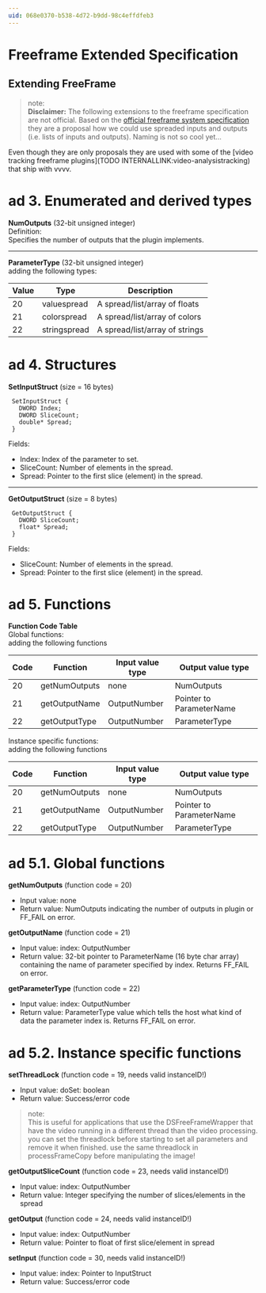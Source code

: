 ```yaml
---
uid: 068e0370-b538-4d72-b9dd-98c4effdfeb3
---
```


# Freeframe Extended Specification
## Extending FreeFrame
>note:  
**Disclaimer:** The following extensions to the freeframe specification are not official. Based on the <a href="http://freeframe.sourceforge.net/spec.html" class="extURL" target="_blank">official freeframe system specification</a> they are a proposal how we could use spreaded inputs and outputs (i.e. lists of inputs and outputs). Naming is not so cool yet...  
  

Even though they are only proposals they are used with some of the [video tracking freeframe plugins](TODO INTERNALLINK:video-analysistracking) that ship with vvvv.  

# ad 3. Enumerated and derived types
**NumOutputs** (32-bit unsigned integer)  
Definition:  
Specifies the number of outputs that the plugin implements.  

- --  

**ParameterType** (32-bit unsigned integer)  
adding the following types:  

Value|Type|Description
--- | --- | ---  
20|valuespread|A spread/list/array of floats
21|colorspread|A spread/list/array of colors
22|stringspread|A spread/list/array of strings

# ad 4. Structures
**SetInputStruct** (size = 16 bytes)  
```
 SetInputStruct {
   DWORD Index;
   DWORD SliceCount;
   double* Spread;
 }
``` 
Fields:  
* Index: Index of the parameter to set.  
* SliceCount: Number of elements in the spread.  
* Spread: Pointer to the first slice (element) in the spread.  

- --  

**GetOutputStruct** (size = 8 bytes)  
```
 GetOutputStruct {
   DWORD SliceCount;
   float* Spread;
 }
``` 
Fields:  
* SliceCount: Number of elements in the spread.  
* Spread: Pointer to the first slice (element) in the spread.  

# ad 5. Functions
**Function Code Table**  
Global functions:  
adding the following functions  

Code|Function|Input value type|Output value type
--- | --- | --- | ---
20|getNumOutputs|none|NumOutputs
21|getOutputName|OutputNumber|Pointer to ParameterName
22|getOutputType|OutputNumber|ParameterType

Instance specific functions:  
adding the following functions  

Code|Function|Input value type|Output value type  
--- | --- | --- | ---  
20|getNumOutputs|none|NumOutputs
21|getOutputName|OutputNumber|Pointer to ParameterName
22|getOutputType|OutputNumber|ParameterType


# ad 5.1. Global functions
**getNumOutputs** (function code = 20)  
* Input value: none  
* Return value: NumOutputs indicating the number of outputs in plugin or FF_FAIL on error.  

**getOutputName** (function code = 21)  
* Input value: index: OutputNumber  
* Return value: 32-bit pointer to ParameterName (16 byte char array) containing the name of parameter specified by index. Returns FF_FAIL on error.  

**getParameterType** (function code = 22)  
* Input value: index: OutputNumber  
* Return value: ParameterType value which tells the host what kind of data the parameter index is. Returns FF_FAIL on error.  


# ad 5.2. Instance specific functions
**setThreadLock** (function code = 19, needs valid instanceID!)  
* Input value: doSet: boolean   
* Return value: Success/error code  

>note:  
This is useful for applications that use the DSFreeFrameWrapper that have the video running in a different thread than the video processing. you can set the threadlock before starting to set all parameters and remove it when finished. use the same threadlock in processFrameCopy before manipulating the image!  
  

**getOutputSliceCount** (function code = 23, needs valid instanceID!)  
* Input value: index: OutputNumber  
* Return value: Integer specifying the number of slices/elements in the spread  

**getOutput** (function code = 24, needs valid instanceID!)  
* Input value: index: OutputNumber  
* Return value: Pointer to float of first slice/element in spread  

**setInput** (function code = 30, needs valid instanceID!)  
* Input value: index: Pointer to InputStruct  
* Return value: Success/error code  
